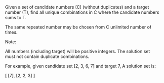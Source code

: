 
Given a set of candidate numbers (C) (without duplicates) and a target number (T), find all unique combinations in C where the candidate numbers sums to T. 


The same repeated number may be chosen from C unlimited number of times.


Note:

All numbers (including target) will be positive integers.
The solution set must not contain duplicate combinations.




For example, given candidate set [2, 3, 6, 7] and target 7, 
A solution set is: 

[
  [7],
  [2, 2, 3]
]

